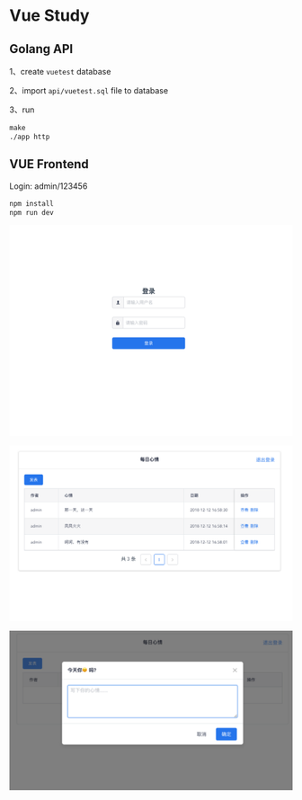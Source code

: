 # Vue Study

## Golang API
1、create `vuetest` database

2、import `api/vuetest.sql` file to database

3、run

```
make
./app http
```


## VUE Frontend

Login: admin/123456

```
npm install
npm run dev
```

![](https://raw.githubusercontent.com/fifsky/vue-study/master/screen/login.png)

![](https://raw.githubusercontent.com/fifsky/vue-study/master/screen/list.png)

![](https://raw.githubusercontent.com/fifsky/vue-study/master/screen/add.png)
